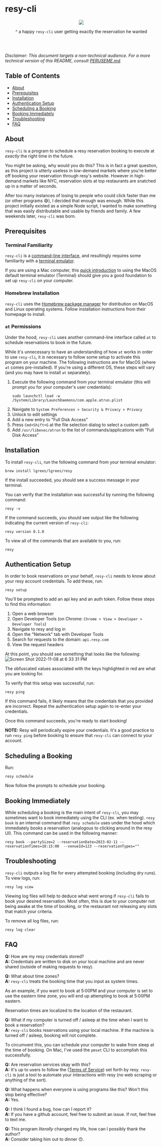 # resy-cli <!-- omit in toc -->

<p align="center">
<img src="https://i.ytimg.com/vi/TOecxTy4ZJE/hqdefault.jpg"/>
</p>
<p align="center">
^ a happy <code>resy-cli</code> user getting exactly the reservation he wanted
</p>
<br/>
<br/>

*Disclaimer: This document targets a non-technical audience. For a more technical version of this README, consult [PERUSEME.md]().*

## Table of Contents <!-- omit in toc -->
- [About](#about)
- [Prerequisites](#prerequisites)
- [Installation](#installation)
- [Authentication Setup](#authentication-setup)
- [Scheduling a Booking](#scheduling-a-booking)
- [Booking Immediately](#booking-immediately)
- [Troubleshooting](#troubleshooting)
- [FAQ](#faq)

## About

`resy-cli` is a program to schedule a resy reservation booking to execute at *exactly* the right time in the future.

You might be asking, why would you do this? This is in fact a great question, as this project is utterly useless in low-demand markets where you're better off booking your reservation through resy's website. However in high-demand markets like NYC, reservation slots at top restaurants are snatched up in a matter of seconds.

After too many instances of losing to people who could click faster than me (or other programs 😅), I decided that enough was enough. While this project initially existed as a simple Node script, I wanted to make something that was easily distributable and usable by friends and family. A few weekends later, `resy-cli` was born.

## Prerequisites

### Terminal Familiarity <!-- omit in toc -->

`resy-cli` is a [command-line interface](https://en.wikipedia.org/wiki/Command-line_interface), and resultingly requires some familiarity with a [terminal emulator]().

If you are using a Mac computer, this [quick introduction]() to using the MacOS default terminal emulator (Terminal) should give you a good foundation to set up `resy-cli` on your computer.

### Homebrew Installation <!-- omit in toc -->

`resy-cli` uses the [Homebrew package manager](https://brew.sh/) for distribution on MacOS and Linux operating systems. Follow installation instructions from their homepage to install.

### `at` Permissions <!-- omit in toc -->

Under the hood, `resy-cli` uses another command-line interface called `at` to schedule reservations to book in the future.

While it's unnecessary to have an understanding of how `at` works in order to use `resy-cli`, it _is_ necessary to follow some setup to activate this program on your machine. The following instructions are for MacOS (where `at` comes pre-installed). If you're using a different OS, these steps will vary (and you may have to install `at` separately).

1. Execute the following command from your terminal emulator (this will prompt you for your computer's user credentials):
   ```
   sudo launchctl load -w /System/Library/LaunchDaemons/com.apple.atrun.plist
   ```
2. Navigate to `System Preferences > Security & Privacy > Privacy`
3. Unlock to edit settings
4. Add a new entry to "Full Disk Access"
5. Press `Cmd+Shift+G` at the file selection dialog to select a custom path
6. Add `/usr/libexec/atrun` to the list of commands/applications with "Full Disk Access"

## Installation

To install `resy-cli`, run the following command from your terminal emulator:

```
brew install lgrees/lgrees/resy
```

If the install succeeded, you should see a success message in your terminal.

You can verify that the installation was successful by running the following command:
```
resy -v
```
If the command succeeds, you should see output like the following indicating the current version of `resy-cli`:
```
resy version 0.1.0
```

To view all of the commands that are available to you, run:
```
resy
```

## Authentication Setup
In order to book reservations on your behalf, `resy-cli` needs to know about your resy account credentials. To add these, run:
```
resy setup
```

You'll be prompted to add an api key and an auth token. Follow these steps to find this information:

1. Open a web browser
2. Open Developer Tools (on Chrome: `Chrome > View > Developer > Developer Tools`)
3. Navigate to resy and log in
4. Open the "Network" tab with Developer Tools
5. Search for requests to the domain: `api.resy.com`
6. View the request headers

At this point, you should see something that looks like the following:
![Screen Shot 2022-11-08 at 6 33 31 PM](https://user-images.githubusercontent.com/10553910/200699901-91cf5e43-bcd7-4a49-bdba-40e54e8bce54.png)

The obfuscated values associated with the keys highlighted in red are what you are looking for.

To verify that this setup was successful, run:

```
resy ping
```
If this command fails, it likely means that the credentials that you provided are incorrect. Repeat the authentication setup again to re-enter your credentials.

Once this command succeeds, you're ready to start booking!

**NOTE:** Resy will periodically expire your credentials. It's a good practice to run `resy ping` before booking to ensure that `resy-cli` can connect to your account.

## Scheduling a Booking

Run:
```
resy schedule
```
Now follow the prompts to schedule your booking.

## Booking Immediately

While scheduling a booking is the main intent of `resy-cli`, you may sometimes want to book immediately using the CLI (ex. when testing). `resy book` is an internal command that `resy schedule` uses under the hood which immediately books a reservation (analogous to clicking around in the resy UI). This command can be used in the following manner:

```
resy book --partySize=2 --reservationDate=2023-02-11 --reservationTimes=18:15:00  --venueId=123 --reservationTypes=""
```

## Troubleshooting

`resy-cli` outputs a log file for every attempted booking (including dry runs). To view logs, run:

```
resy log view
```

Viewing log files will help to deduce what went wrong if `resy-cli` fails to book your desired reservation. Most often, this is due to your computer not being awake at the time of booking, or the restaurant not releasing any slots that match your criteria.

To remove all log files, run:

```
resy log clear
```

## FAQ

**Q:** How are my resy credentials stored?<br/>
**A:** Credentials are written to disk on your local machine and are never shared (outside of making requests to resy).

**Q:** What about time zones?<br/>
**A:** `resy-cli` treats the booking time that you input as system times.

As an example, if you want to book at 5:00PM and your computer is set to use the eastern time zone, you will end up attempting to book at 5:00PM eastern.

Reservation times are localized to the location of the restaurant.

**Q:** What if my computer is turned off / asleep at the time when I want to book a reservation?<br/>
**A:** `resy-cli` books reservations using your local machine. If the machine is turned off / asleep, booking will not complete.

To circumvent this, you can schedule your computer to wake from sleep at the time of booking. On Mac, I've used the `pmset` CLI to accomplish this successfully.

**Q:** Are reservation services okay with this?<br/>
**A:** It's up to users to follow the ([Terms of Service](https://resy.com/terms)) set forth by resy. `resy-cli` is just a tool to automate your interactions with resy (no web scraping or anything of the sort).

**Q:** What happens when everyone is using programs like this? Won't this stop being effective?<br/>
**A:** Yes.

**Q:** I think I found a bug, how can I report it?<br/>
**A:** If you have a github account, feel free to submit an issue. If not, feel free to text me.

**Q:** This program _literally_ changed my life, how can I possibly thank the author?<br/>
**A:** Consider taking him out to dinner 🙃.
